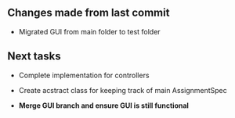 ## Changes made from last commit

- Migrated GUI from main folder to test folder

## Next tasks

- Complete implementation for controllers

- Create acstract class for keeping track of main AssignmentSpec

- **Merge GUI branch and ensure GUI is still functional**

